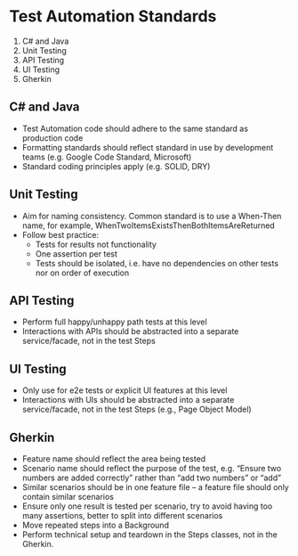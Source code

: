 # Test Automation Standards

1. C# and Java
1. Unit Testing
1. API Testing
1. UI Testing
1. Gherkin

## C# and Java

* Test Automation code should adhere to the same standard as production code
* Formatting standards should reflect standard in use by development teams (e.g. Google Code Standard, Microsoft)
* Standard coding principles apply (e.g. SOLID, DRY)

## Unit Testing

* Aim for naming consistency. Common standard is to use a When-Then name, for example, WhenTwoItemsExistsThenBothItemsAreReturned
* Follow best practice:
  * Tests for results not functionality
  * One assertion per test
  * Tests should be isolated, i.e. have no dependencies on other tests nor on order of execution

## API Testing

* Perform full happy/unhappy path tests at this level
* Interactions with APIs should be abstracted into a separate service/facade, not in the test Steps

## UI Testing

* Only use for e2e tests or explicit UI features at this level
* Interactions with UIs should be abstracted into a separate service/facade, not in the test Steps (e.g., Page Object Model)

## Gherkin

* Feature name should reflect the area being tested
* Scenario name should reflect the purpose of the test, e.g. “Ensure two numbers are added correctly” rather than “add two numbers” or “add”
* Similar scenarios should be in one feature file – a feature file should only contain similar scenarios
* Ensure only one result is tested per scenario, try to avoid having too many assertions, better to split into different scenarios
* Move repeated steps into a Background
* Perform technical setup and teardown in the Steps classes, not in the Gherkin.
